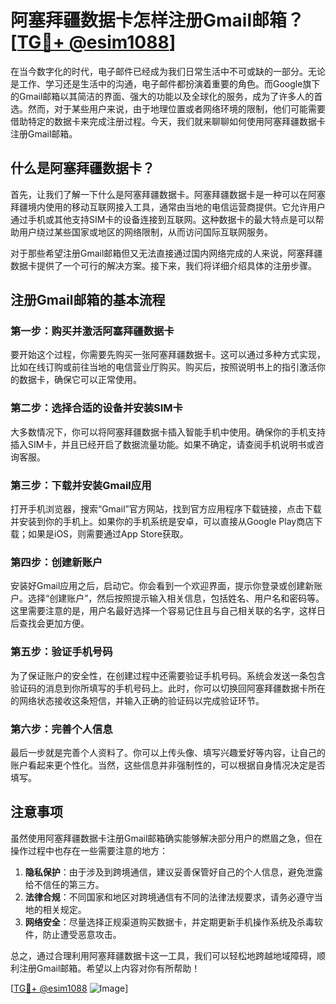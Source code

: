 # 阿塞拜疆数据卡怎样注册Gmail邮箱？[[TG💪+ @esim1088](https://t.me/s/esim1088)]

在当今数字化的时代，电子邮件已经成为我们日常生活中不可或缺的一部分。无论是工作、学习还是生活中的沟通，电子邮件都扮演着重要的角色。而Google旗下的Gmail邮箱以其简洁的界面、强大的功能以及全球化的服务，成为了许多人的首选。然而，对于某些用户来说，由于地理位置或者网络环境的限制，他们可能需要借助特定的数据卡来完成注册过程。今天，我们就来聊聊如何使用阿塞拜疆数据卡注册Gmail邮箱。

## 什么是阿塞拜疆数据卡？

首先，让我们了解一下什么是阿塞拜疆数据卡。阿塞拜疆数据卡是一种可以在阿塞拜疆境内使用的移动互联网接入工具，通常由当地的电信运营商提供。它允许用户通过手机或其他支持SIM卡的设备连接到互联网。这种数据卡的最大特点是可以帮助用户绕过某些国家或地区的网络限制，从而访问国际互联网服务。

对于那些希望注册Gmail邮箱但又无法直接通过国内网络完成的人来说，阿塞拜疆数据卡提供了一个可行的解决方案。接下来，我们将详细介绍具体的注册步骤。

## 注册Gmail邮箱的基本流程

### 第一步：购买并激活阿塞拜疆数据卡

要开始这个过程，你需要先购买一张阿塞拜疆数据卡。这可以通过多种方式实现，比如在线订购或前往当地的电信营业厅购买。购买后，按照说明书上的指引激活你的数据卡，确保它可以正常使用。

### 第二步：选择合适的设备并安装SIM卡

大多数情况下，你可以将阿塞拜疆数据卡插入智能手机中使用。确保你的手机支持插入SIM卡，并且已经开启了数据流量功能。如果不确定，请查阅手机说明书或咨询客服。

### 第三步：下载并安装Gmail应用

打开手机浏览器，搜索“Gmail”官方网站，找到官方应用程序下载链接，点击下载并安装到你的手机上。如果你的手机系统是安卓，可以直接从Google Play商店下载；如果是iOS，则需要通过App Store获取。

### 第四步：创建新账户

安装好Gmail应用之后，启动它。你会看到一个欢迎界面，提示你登录或创建新账户。选择“创建账户”，然后按照提示输入相关信息，包括姓名、用户名和密码等。这里需要注意的是，用户名最好选择一个容易记住且与自己相关联的名字，这样日后查找会更加方便。

### 第五步：验证手机号码

为了保证账户的安全性，在创建过程中还需要验证手机号码。系统会发送一条包含验证码的消息到你所填写的手机号码上。此时，你可以切换回阿塞拜疆数据卡所在的网络状态接收这条短信，并输入正确的验证码以完成验证环节。

### 第六步：完善个人信息

最后一步就是完善个人资料了。你可以上传头像、填写兴趣爱好等内容，让自己的账户看起来更个性化。当然，这些信息并非强制性的，可以根据自身情况决定是否填写。

## 注意事项

虽然使用阿塞拜疆数据卡注册Gmail邮箱确实能够解决部分用户的燃眉之急，但在操作过程中也存在一些需要注意的地方：

1. **隐私保护**：由于涉及到跨境通信，建议妥善保管好自己的个人信息，避免泄露给不信任的第三方。
2. **法律合规**：不同国家和地区对跨境通信有不同的法律法规要求，请务必遵守当地的相关规定。
3. **网络安全**：尽量选择正规渠道购买数据卡，并定期更新手机操作系统及杀毒软件，防止遭受恶意攻击。

总之，通过合理利用阿塞拜疆数据卡这一工具，我们可以轻松地跨越地域障碍，顺利注册Gmail邮箱。希望以上内容对你有所帮助！

[[TG💪+ @esim1088](https://t.me/s/esim1088) ![Image](https://i.postimg.cc/4NQfJmqS/Snipaste-2025-05-13-00-14-12.png)]